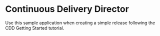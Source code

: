 # Continuous Delivery Director
Use this sample application when creating a simple release following the CDD Getting Started tutorial.
